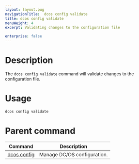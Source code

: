 ```yaml
---
layout: layout.pug
navigationTitle:  dcos config validate
title: dcos config validate
menuWeight: 4
excerpt: Validating changes to the configuration file

enterprise: false
---
```


# Description
The `dcos config validate` command will validate changes to the configuration file.

# Usage

```bash
dcos config validate
```

# Parent command

| Command | Description |
|---------|-------------|
| [dcos config](/1.12/cli/command-reference/dcos-config/) |  Manage DC/OS configuration. |
